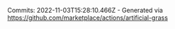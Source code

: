 Commits: 2022-11-03T15:28:10.466Z - Generated via https://github.com/marketplace/actions/artificial-grass
<br>
